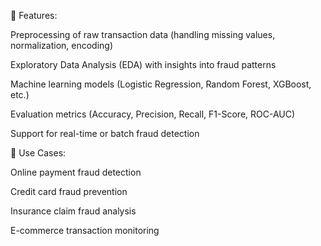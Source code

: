 🔹 Features:

Preprocessing of raw transaction data (handling missing values, normalization, encoding)

Exploratory Data Analysis (EDA) with insights into fraud patterns

Machine learning models (Logistic Regression, Random Forest, XGBoost, etc.)

Evaluation metrics (Accuracy, Precision, Recall, F1-Score, ROC-AUC)

Support for real-time or batch fraud detection

🔹 Use Cases:

Online payment fraud detection

Credit card fraud prevention

Insurance claim fraud analysis

E-commerce transaction monitoring
